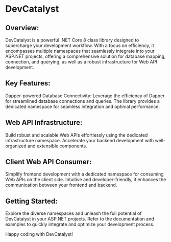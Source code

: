 # DevCatalyst

## Overview:
DevCatalyst is a powerful .NET Core 8 class library designed to supercharge your development workflow. With a focus on efficiency, it encompasses multiple namespaces that seamlessly integrate into your ASP.NET projects, offering a comprehensive solution for database mapping, connection, and querying, as well as a robust infrastructure for Web API development.

## Key Features:
Dapper-powered Database Connectivity:
Leverage the efficiency of Dapper for streamlined database connections and queries. The library provides a dedicated namespace for seamless integration and optimal performance.

## Web API Infrastructure:
Build robust and scalable Web APIs effortlessly using the dedicated infrastructure namespace. Accelerate your backend development with well-organized and extensible components.

## Client Web API Consumer:
Simplify frontend development with a dedicated namespace for consuming Web APIs on the client side. Intuitive and developer-friendly, it enhances the communication between your frontend and backend.

## Getting Started:
Explore the diverse namespaces and unleash the full potential of DevCatalyst in your ASP.NET projects. Refer to the documentation and examples to quickly integrate and optimize your development process.


Happy coding with DevCatalyst!
